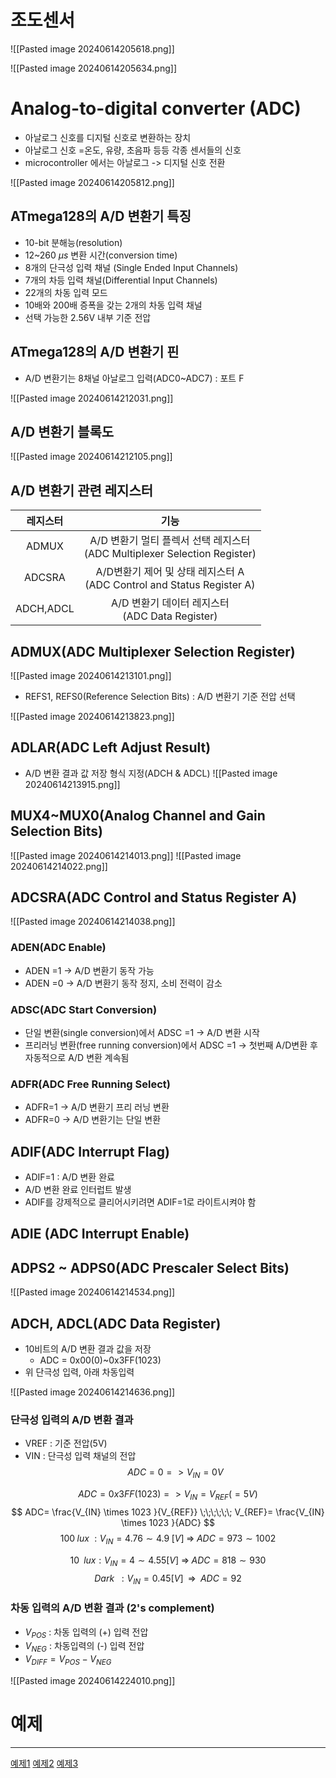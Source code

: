 
# 조도센서

![[Pasted image 20240614205618.png]]


![[Pasted image 20240614205634.png]]


# Analog-to-digital converter (ADC)

- 아날로그 신호를 디지털 신호로 변환하는 장치
- 아날로그 신호 =온도, 유량, 초음파 등등 각종 센서들의 신호
- microcontroller 에서는 아날로그 -> 디지털 신호 전환

![[Pasted image 20240614205812.png]]

## ATmega128의 A/D 변환기 특징

- 10-bit  분해능(resolution)
- 12~260 $\mu s$ 변환 시간(conversion time) 
- 8개의 단극성 입력 채널 (Single Ended Input Channels)
- 7개의 차등 입력 채널(Differential Input Channels)
- 22개의 차동 입력 모드
- 10배와 200배 증폭을 갖는 2개의 차동 입력 채널
- 선택 가능한 2.56V 내부 기준 전압

## ATmega128의 A/D 변환기 핀

- A/D 변환기는 8채널 아날로그 입력(ADC0~ADC7) : 포트 F

![[Pasted image 20240614212031.png]]

## A/D 변환기 블록도

![[Pasted image 20240614212105.png]]

## A/D 변환기 관련 레지스터

|   레지스터    |                               기능                               |
| :-------: | :------------------------------------------------------------: |
|   ADMUX   | A/D 변환기 멀티 플렉서 선택 레지스터<br>(ADC Multiplexer Selection Register) |
|  ADCSRA   |  A/D변환기 제어 및 상태 레지스터 A<br>(ADC Control and Status Register A)  |
| ADCH,ADCL |            A/D 변환기 데이터 레지스터<br>(ADC Data Register)             |


## ADMUX(ADC Multiplexer Selection Register)

![[Pasted image 20240614213101.png]]

- REFS1, REFS0(Reference Selection Bits) : A/D 변환기 기준 전압 선택

![[Pasted image 20240614213823.png]]


 
## ADLAR(ADC Left Adjust Result)

- A/D 변환 결과 값 저장 형식 지정(ADCH & ADCL)
![[Pasted image 20240614213915.png]]

## MUX4~MUX0(Analog Channel and Gain Selection Bits)

![[Pasted image 20240614214013.png]]
![[Pasted image 20240614214022.png]]


## ADCSRA(ADC Control and Status Register A)

![[Pasted image 20240614214038.png]]

### ADEN(ADC Enable)

- ADEN =1 -> A/D 변환기 동작 가능
- ADEN =0 -> A/D  변환기 동작 정지, 소비 전력이 감소

### ADSC(ADC Start Conversion)

- 단일 변환(single conversion)에서 ADSC =1 -> A/D 변환 시작
- 프리러닝 변환(free running conversion)에서 ADSC =1 -> 첫번째 A/D변환 후 자동적으로 A/D 변환 계속됨

### ADFR(ADC Free Running Select)

- ADFR=1 -> A/D 변환기 프리 러닝 변환
- ADFR=0 -> A/D 변환기는 단일 변환

## ADIF(ADC Interrupt Flag)

- ADIF=1 : A/D 변환 완료
- A/D 변환 완료 인터럽트 발생
- ADIF를 강제적으로 클리어시키려면 ADIF=1로 라이트시켜야 함

## ADIE (ADC Interrupt Enable)

## ADPS2 ~ ADPS0(ADC Prescaler Select Bits)

![[Pasted image 20240614214534.png]]


## ADCH, ADCL(ADC Data Register)

- 10비트의 A/D 변환 결과 값을 저장
	- ADC = 0x00(0)~0x3FF(1023)
- 위 단극성 입력, 아래 차동입력 

![[Pasted image 20240614214636.png]]

### 단극성 입력의 A/D 변환 결과

- VREF : 기준 전압(5V) 
- VIN : 단극성 입력 채널의 전압
$$ ADC=0   =>  V_{IN} = 0V$$

$$ADC=0x3FF(1023) => V_{IN}=V_{REF}
(=5V)$$
$$ ADC=
\frac{V_{IN} \times 1023 }{V_{REF}} \;\;\;\;\;\; V_{REF}=
\frac{V_{IN} \times 1023 }{ADC}  $$
$$ 100 \; lux \; : V_{IN} = 4.76 \sim 4.9\;[V] \;\Rightarrow \; ADC=973\sim 1002$$

$$ 10\;\;lux : V_{IN}=4\sim4.55[V] \;\Rightarrow \; ADC=818\sim930$$
$$Dark \;\; : V_{IN}=0.45[V]\;\;\Rightarrow\;\; ADC=92$$

### 차동 입력의 A/D 변환 결과 (2's complement)

-  $V_{POS}$  :  차동 입력의 (+) 입력 전압
- $V_{NEG}$ : 차동입력의 (-) 입력 전압
- $V_{DIFF} = V_{POS} -  V_{NEG}$

![[Pasted image 20240614224010.png]]



# 예제 
----
[예제1](./예제1)
[예제2](./예제2)
[예제3](./예제3)